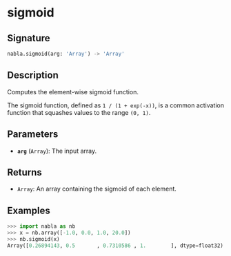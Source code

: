 # sigmoid

## Signature

```python
nabla.sigmoid(arg: 'Array') -> 'Array'
```

## Description

Computes the element-wise sigmoid function.

The sigmoid function, defined as `1 / (1 + exp(-x))`, is a common
activation function that squashes values to the range `(0, 1)`.

## Parameters

- **`arg`** (`Array`): The input array.

## Returns

- `Array`: An array containing the sigmoid of each element.

## Examples

```python
>>> import nabla as nb
>>> x = nb.array([-1.0, 0.0, 1.0, 20.0])
>>> nb.sigmoid(x)
Array([0.26894143, 0.5       , 0.7310586 , 1.        ], dtype=float32)
```
